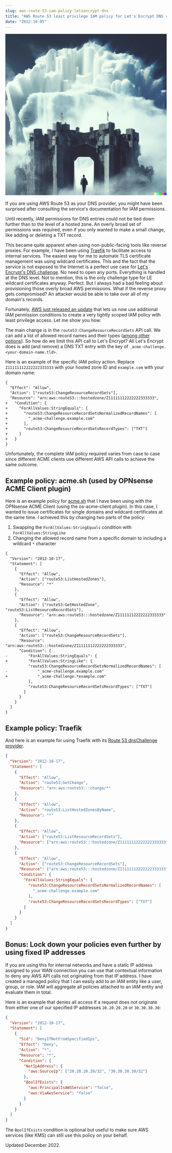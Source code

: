 ```yaml
---
slug: aws-route-53-iam-policy-letsencrypt-dns
title: "AWS Route 53 least privilege IAM policy for Let's Encrypt DNS challenge"
date: "2022-10-05"
---
```


![A person entering a gate to a huge castle in the clouds](./illustration-dalle2.png)

If you are using AWS Route 53 as your DNS provider, you might have been surprised after consulting the service's documentation for IAM permissions.

Until recently, IAM permissions for DNS entries could not be tied down further than to the level of a hosted zone. An overly broad set of permissions was required, even if you only wanted to make a small change, like adding or deleting a TXT record.

This became quite apparent when using non-public-facing tools like reverse proxies. For example, I have been using [Traefik](https://traefik.io/) to facilitate access to internal services. The easiest way for me to automate TLS certificate management was using wildcard certificates. This and the fact that the service is not exposed to the Internet is a perfect use case for [Let's Encrypt's DNS challenge](https://letsencrypt.org/docs/challenge-types/#dns-01-challenge). No need to open any ports. Everything is handled at the DNS level. Not to mention, this is the only challenge type for LE wildcard certificates anyway. Perfect. But I always had a bad feeling about provisioning those overly broad AWS permissions. What if the reverse proxy gets compromised? An attacker would be able to take over all of my domain's records.

Fortunately, [AWS just released an update](https://aws.amazon.com/about-aws/whats-new/2022/09/amazon-route-53-support-dns-resource-record-set-permissions/) that lets us now use additional IAM permission conditions to create a very tightly scoped IAM policy with least privilege access. Let me show you how:

The main change is in the `route53:ChangeResourceRecordSets` API call. We can add a list of allowed record names and their types ([among other options](https://docs.aws.amazon.com/Route53/latest/DeveloperGuide/specifying-rrset-conditions.html)). So how do we limit this API call to Let's Encrypt? All Let's Encrypt does is add (and remove) a DNS TXT entry with the key of `_acme-challenge.<your-domain-name.tld>`.

Here is an example of the specific IAM policy action. Replace `Z11111112222222333333` with your hosted zone ID and `example.com` with your domain name:

```json{diff}
{
  "Effect": "Allow",
  "Action": ["route53:ChangeResourceRecordSets"],
  "Resource": "arn:aws:route53:::hostedzone/Z11111112222222333333",
+   "Condition": {
+     "ForAllValues:StringEquals": {
+       "route53:ChangeResourceRecordSetsNormalizedRecordNames": [
+         "_acme-challenge.example.com"
+       ],
+       "route53:ChangeResourceRecordSetsRecordTypes": ["TXT"]
+     }
+   }
}
```

Unfortunately, the complete IAM policy required varies from case to case since different ACME clients use different AWS API calls to achieve the same outcome.

## Example policy: acme.sh (used by OPNsense ACME Client plugin)

Here is an example policy for [acme.sh](https://github.com/acmesh-official/acme.sh) that I have been using with the OPNsense ACME Client (using the os-acme-client plugin). In this case, I wanted to issue certificates for single domains and wildcard certificates at the same time. I achieved this by changing two parts of the policy:

1. Swapping the `ForAllValues:StringEquals` condition with `ForAllValues:StringLike`
2. Changing the allowed record name from a specific domain to including a wildcard `*` character

```json{diff}
{
  "Version": "2012-10-17",
  "Statement": [
    {
      "Effect": "Allow",
      "Action": ["route53:ListHostedZones"],
      "Resource": "*"
    },
    {
      "Effect": "Allow",
      "Action": ["route53:GetHostedZone", "route53:ListResourceRecordSets"],
      "Resource": "arn:aws:route53:::hostedzone/Z11111112222222333333"
    },
    {
      "Effect": "Allow",
      "Action": ["route53:ChangeResourceRecordSets"],
      "Resource": "arn:aws:route53:::hostedzone/Z11111112222222333333",
      "Condition": {
-         "ForAllValues:StringEquals": {
+         "ForAllValues:StringLike": {
          "route53:ChangeResourceRecordSetsNormalizedRecordNames": [
-             "_acme-challenge.example.com"
+             "_acme-challenge.*example.com"
          ],
          "route53:ChangeResourceRecordSetsRecordTypes": ["TXT"]
        }
      }
    }
  ]
}
```

## Example policy: Traefik

And here is an example for using Traefik with its [Route 53 dnsChallenge provider](https://go-acme.github.io/lego/dns/route53/).

```json
{
  "Version": "2012-10-17",
  "Statement": [
    {
      "Effect": "Allow",
      "Action": "route53:GetChange",
      "Resource": "arn:aws:route53:::change/*"
    },
    {
      "Effect": "Allow",
      "Action": "route53:ListHostedZonesByName",
      "Resource": "*"
    },
    {
      "Effect": "Allow",
      "Action": ["route53:ListResourceRecordSets"],
      "Resource": ["arn:aws:route53:::hostedzone/Z11111112222222333333"]
    },
    {
      "Effect": "Allow",
      "Action": ["route53:ChangeResourceRecordSets"],
      "Resource": ["arn:aws:route53:::hostedzone/Z11111112222222333333"],
      "Condition": {
        "ForAllValues:StringEquals": {
          "route53:ChangeResourceRecordSetsNormalizedRecordNames": [
            "_acme-challenge.example.com"
          ],
          "route53:ChangeResourceRecordSetsRecordTypes": ["TXT"]
        }
      }
    }
  ]
}
```

## Bonus: Lock down your policies even further by using fixed IP addresses

If you are using this for internal networks and have a static IP address assigned to your WAN connection you can use that contextual information to deny any AWS API calls not originating from that IP address. I have created a managed policy that I can easily add to an IAM entity like a user, group, or role. IAM will aggregate all policies attached to an IAM entity and evaluate them in total.

Here is an example that denies all access if a request does not originate from either one of our specified IP addresses `20.20.20.20` or `30.30.30.30`:

```json
{
  "Version": "2012-10-17",
  "Statement": [
    {
      "Sid": "DenyIfNotFromSpecifiedIps",
      "Effect": "Deny",
      "Action": "*",
      "Resource": "*",
      "Condition": {
        "NotIpAddress": {
          "aws:SourceIp": ["20.20.20.20/32", "30.30.30.30/32"]
        },
        "BoolIfExists": {
          "aws:PrincipalIsAWSService": "false",
          "aws:ViaAwsService": "false"
        }
      }
    }
  ]
}
```

The `BoolIfExists` condition is optional but useful to make sure AWS services (like KMS) can still use this policy on your behalf.

Updated December 2022.

